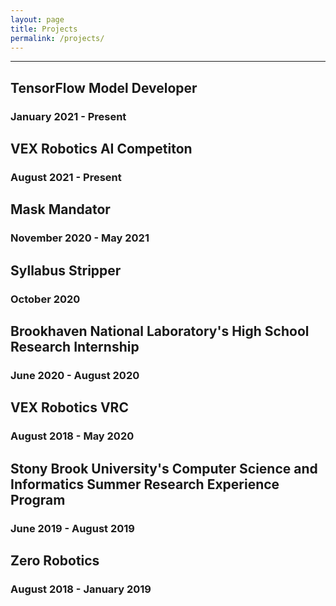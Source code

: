 ```yaml
---
layout: page
title: Projects
permalink: /projects/
---
```


---

## TensorFlow Model Developer

### January 2021 - Present



## VEX Robotics AI Competiton

### August 2021 - Present



## Mask Mandator

### November 2020 - May 2021



## Syllabus Stripper

### October 2020



## Brookhaven National Laboratory's High School Research Internship

### June 2020 - August 2020



## VEX Robotics VRC

### August 2018 - May 2020



## Stony Brook University's Computer Science and Informatics Summer Research Experience Program

### June 2019 - August 2019



## Zero Robotics

### August 2018 - January 2019
